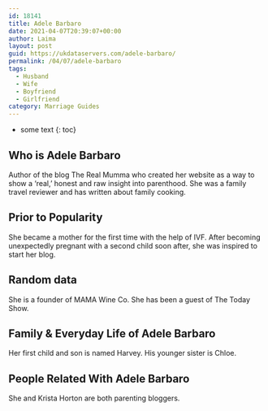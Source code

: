 ```yaml
---
id: 18141
title: Adele Barbaro
date: 2021-04-07T20:39:07+00:00
author: Laima
layout: post
guid: https://ukdataservers.com/adele-barbaro/
permalink: /04/07/adele-barbaro
tags:
  - Husband
  - Wife
  - Boyfriend
  - Girlfriend
category: Marriage Guides
---
```


* some text
{: toc}


## Who is Adele Barbaro
                  
                  
                  
Author of the blog The Real Mumma who created her website as a way to show a &#8216;real,&#8217; honest and raw insight into parenthood. She was a family travel reviewer and has written about family cooking.
                  
              
            
              
            
                
                
                
## Prior to Popularity
                  
                  
                  
She became a mother for the first time with the help of IVF. After becoming unexpectedly pregnant with a second child soon after, she was inspired to start her blog.
                  
              
            
              
            
                
                
                
## Random data
                  
                  
                  
She is a founder of MAMA Wine Co. She has been a guest of The Today Show.
                  
              
            
              
            
                
                
                
## Family & Everyday Life of Adele Barbaro
                  
                  
                  
Her first child and son is named Harvey. His younger sister is Chloe.
                  
              
            
              
            
                
                
                
## People Related With Adele Barbaro
                  
                  
                  
She and Krista Horton are both parenting bloggers.
                  
              
            
              
            
                
              
            
              
              
            
            
              
            
          
          
          